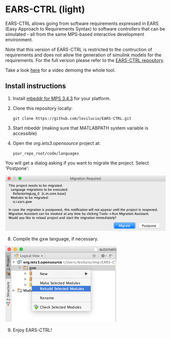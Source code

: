 # EARS-CTRL (light)

EARS-CTRL allows going from software requirements expressed in EARS (Easy Approach to Requirements Syntax) to software controllers that can be simulated  - all from the same MPS-based interactive development environment.

Note that this version of EARS-CTRL is restricted to the contruction of requirements and does not allow the generation of simulink models for the requirements. For the full version please refer to the [EARS-CTRL repository](https://github.com/levilucio/EARS-CTRL).

Take a look [here](https://youtu.be/IOyFRd6mbd0) for a video demoing the whole tool.


## Install instructions

1. Install [mbeddr for MPS 3.4.3](https://github.com/mbeddr/mbeddr.core/releases/tag/nightly-510-MPS-3.4.3) for your platform.

2. Clone this repository locally:

    `git clone https://github.com/levilucio/EARS-CTRL.git`

3. Start mbeddr (making sure that MATLABPATH system variable is accessible)

4. Open the _org.iets3.opensource_ project at:

    `your_repo_root/code/languages`
    
You will get a dialog asking if you want to migrate the project. Select 'Postpone':

<img src="https://raw.githubusercontent.com/levilucio/EARS-CTRL-light/master/images/migrate.png" width="600">

8. Compile the gxw language, if necessary.

<img src="https://raw.githubusercontent.com/levilucio/EARS-CTRL-light/master/images/rebuild_languages.png" width="350">

9. Enjoy EARS-CTRL!
